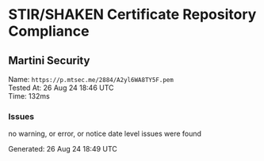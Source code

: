 # STIR/SHAKEN Certificate Repository Compliance

## Martini Security

Name: `https://p.mtsec.me/2884/A2yl6WA8TY5F.pem`\
Tested At: 26 Aug 24 18:46 UTC\
Time: 132ms

### Issues

no warning, or error, or notice date level issues were found

Generated: 26 Aug 24 18:49 UTC